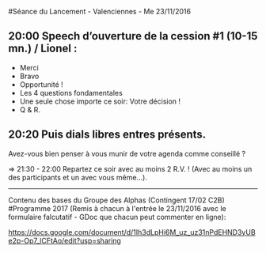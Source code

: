 #Séance du Lancement -  Valenciennes - Me 23/11/2016


## 20:00 Speech d’ouverture de la cession #1 (10-15 mn.) / Lionel :

- Merci
- Bravo
- Opportunité !
- Les 4 questions fondamentales
- Une seule chose importe ce soir: Votre décision !
- Q & R.

## 20:20 Puis dials libres entres présents.

Avez-vous bien penser à vous munir de votre agenda comme conseillé ?

=> 21:30 - 22:00 Repartez ce soir avec au moins 2 R.V. !
   (Avec au moins un des participants et un avec vous même...).

---------------------------------------------

Contenu des bases du Groupe des Alphas (Contingent 17/02 C2B)
#Programme 2017
(Remis à chacun à l'entrée le 23/11/2016 avec le formulaire falcutatif - GDoc que chacun peut commenter en ligne):

https://docs.google.com/document/d/1Ih3dLpHi6M_uz_uz31nPdEHND3yUBe2p-Op7_lCFtAo/edit?usp=sharing
